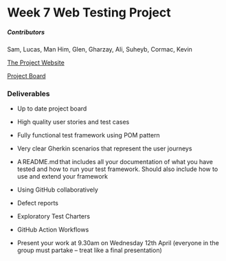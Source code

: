﻿# Week 7 Web Testing Project

##### Contributors
Sam, Lucas, Man Him, Glen, Gharzay, Ali, Suheyb, Cormac, Kevin

[The Project Website](https://magento.softwaretestingboard.com/)

[Project Board](https://github.com/users/SamuelTheSpartan/projects/1/views/1)

### Deliverables 

- Up to date project board  

- High quality user stories and test cases 

- Fully functional test framework using POM pattern 

- Very clear Gherkin scenarios that represent the user journeys 

- A README.md that includes all your documentation of what you have tested and how to run your test framework. Should also include how to use and extend your framework 

- Using GitHub collaboratively 

- Defect reports 

- Exploratory Test Charters 

- GitHub Action Workflows 

- Present your work at 9.30am on Wednesday 12th April (everyone in the group must partake – treat like a final presentation)  

